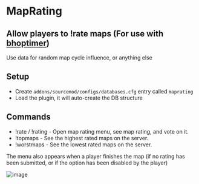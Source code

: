 # MapRating
## Allow players to !rate maps (For use with [bhoptimer](https://github.com/shavitush/bhoptimer))

Use data for random map cycle influence, or anything else

## Setup
- Create `addons/sourcemod/configs/databases.cfg` entry called `maprating`
- Load the plugin, it will auto-create the DB structure

## Commands
- !rate / !rating - Open map rating menu, see map rating, and vote on it.
- !topmaps - See the highest rated maps on the server.
- !worstmaps - See the lowest rated maps on the server.
<p>The menu also appears when a player finishes the map (if no rating has been submitted, or if the option has been disabled by the player)<br>

![image](https://github.com/user-attachments/assets/3201c5f0-0c30-41ab-a414-b3d2c0a86b4f)
